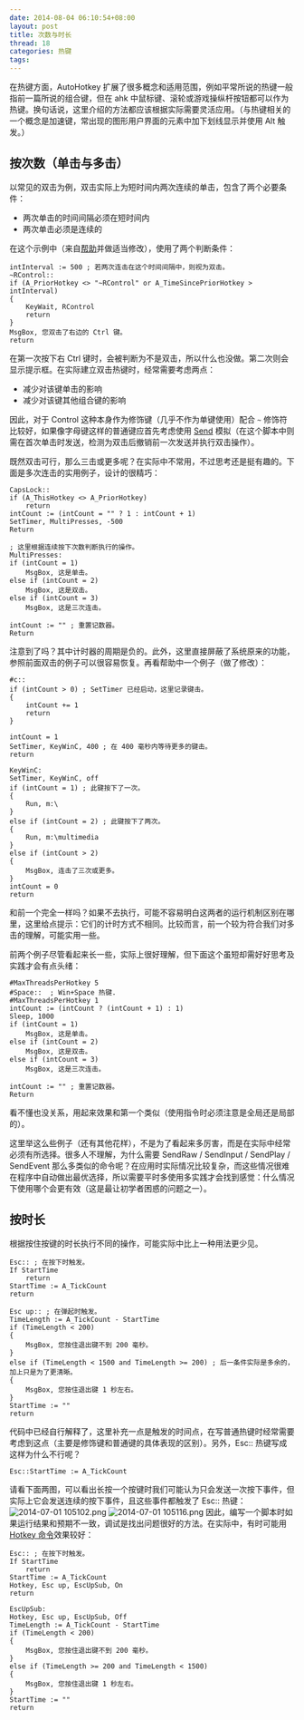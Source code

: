 ```yaml
---
date: 2014-08-04 06:10:54+08:00
layout: post
title: 次数与时长
thread: 18
categories: 热键
tags:
---
```

在热键方面，AutoHotkey 扩展了很多概念和适用范围，例如平常所说的热键一般指前一篇所说的组合键，但在 ahk 中鼠标键、滚轮或游戏操纵杆按钮都可以作为热键。换句话说，这里介绍的方法都应该根据实际需要灵活应用。（与热键相关的一个概念是加速键，常出现的图形用户界面的元素中加下划线显示并使用 Alt 触发。）

## 按次数（单击与多击）

以常见的双击为例，双击实际上为短时间内两次连续的单击，包含了两个必要条件：

* 两次单击的时间间隔必须在短时间内
* 两次单击必须是连续的

在这个示例中（来自[帮助](http://ahkcn.sourceforge.net/docs/)并做适当修改），使用了两个判断条件：

```ahk
intInterval := 500 ; 若两次连击在这个时间间隔中，则视为双击。
~RControl::
if (A_PriorHotkey <> "~RControl" or A_TimeSincePriorHotkey > intInterval)
{
    KeyWait, RControl
    return
}
MsgBox, 您双击了右边的 Ctrl 键。
return
```

在第一次按下右 Ctrl 键时，会被判断为不是双击，所以什么也没做。第二次则会显示提示框。在实际建立双击热键时，经常需要考虑两点：

* 减少对该键单击的影响
* 减少对该键其他组合键的影响

因此，对于 Control 这种本身作为修饰键（几乎不作为单键使用）配合 `~` 修饰符比较好，如果像字母键这样的普通键应首先考虑使用 [Send](http://ahkcn.sourceforge.net/docs/commands/Send.htm) 模拟（在这个脚本中则需在首次单击时发送，检测为双击后撤销前一次发送并执行双击操作）。

既然双击可行，那么三击或更多呢？在实际中不常用，不过思考还是挺有趣的。下面是多次连击的实用例子，设计的很精巧：

```ahk
CapsLock::
if (A_ThisHotkey <> A_PriorHotkey)
    return
intCount := (intCount = "" ? 1 : intCount + 1)
SetTimer, MultiPresses, -500
Return

; 这里根据连续按下次数判断执行的操作。
MultiPresses:
if (intCount = 1)
    MsgBox, 这是单击。
else if (intCount = 2)
    MsgBox, 这是双击。
else if (intCount = 3)
    MsgBox, 这是三次连击。

intCount := "" ; 重置记数器。
Return
```

注意到了吗？其中计时器的周期是负的。此外，这里直接屏蔽了系统原来的功能，参照前面双击的例子可以很容易恢复。再看帮助中一个例子（做了修改）：

```ahk
#c::
if (intCount > 0) ; SetTimer 已经启动，这里记录键击。
{
    intCount += 1
    return
}

intCount = 1
SetTimer, KeyWinC, 400 ; 在 400 毫秒内等待更多的键击。
return

KeyWinC:
SetTimer, KeyWinC, off
if (intCount = 1) ; 此键按下了一次。
{
    Run, m:\
}
else if (intCount = 2) ; 此键按下了两次。
{
    Run, m:\multimedia
}
else if (intCount > 2)
{
    MsgBox, 连击了三次或更多。
}
intCount = 0
return
```

和前一个完全一样吗？如果不去执行，可能不容易明白这两者的运行机制区别在哪里，这里给点提示：它们的计时方式不相同。比较而言，前一个较为符合我们对多击的理解，可能实用一些。

前两个例子尽管看起来长一些，实际上很好理解，但下面这个虽短却需好好思考及实践才会有点头绪：

```ahk
#MaxThreadsPerHotkey 5
#Space::  ; Win+Space 热键.
#MaxThreadsPerHotkey 1
intCount := (intCount ? (intCount + 1) : 1)
Sleep, 1000
if (intCount = 1)
    MsgBox, 这是单击。
else if (intCount = 2)
    MsgBox, 这是双击。
else if (intCount = 3)
    MsgBox, 这是三次连击。

intCount := "" ; 重置记数器。
Return
```

看不懂也没关系，用起来效果和第一个类似（使用指令时必须注意是全局还是局部的）。

这里举这么些例子（还有其他花样），不是为了看起来多厉害，而是在实际中经常必须有所选择。很多人不理解，为什么需要 SendRaw / SendInput / SendPlay / SendEvent 那么多类似的命令呢？在应用时实际情况比较复杂，而这些情况很难在程序中自动做出最优选择，所以需要平时多使用多实践才会找到感觉：什么情况下使用哪个会更有效（这是最让初学者困惑的问题之一）。

## 按时长

根据按住按键的时长执行不同的操作，可能实际中比上一种用法更少见。

```ahk
Esc:: ; 在按下时触发。
If StartTime
    return
StartTime := A_TickCount
return

Esc up:: ; 在弹起时触发。
TimeLength := A_TickCount - StartTime
if (TimeLength < 200)
{
    MsgBox, 您按住退出键不到 200 毫秒。
}
else if (TimeLength < 1500 and TimeLength >= 200) ; 后一条件实际是多余的，加上只是为了更清晰。
{
    MsgBox, 您按住退出键 1 秒左右。
}
StartTime := ""
return
```

代码中已经自行解释了，这里补充一点是触发的时间点，在写普通热键时经常需要考虑到这点（主要是修饰键和普通键的具体表现的区别）。另外，Esc:: 热键写成这样为什么不行呢？

```ahk
Esc::StartTime := A_TickCount
```

请看下面两图，可以看出长按一个按键时我们可能认为只会发送一次按下事件，但实际上它会发送连续的按下事件，且这些事件都触发了 Esc:: 热键：
![2014-07-01 105102.png](http://upload-images.jianshu.io/upload_images/19661-98ef0ae659f7cbbb.png)
![2014-07-01 105116.png](http://upload-images.jianshu.io/upload_images/19661-f4ff31991f6bd846.png)
因此，编写一个脚本时如果运行结果和预期不一致，调试是找出问题很好的方法。在实际中，有时可能用 [Hotkey 命令](http://ahkcn.sourceforge.net/docs/commands/Hotkey.htm)效果较好：

```ahk
Esc:: ; 在按下时触发。
If StartTime
    return
StartTime := A_TickCount
Hotkey, Esc up, EscUpSub, On
return

EscUpSub:
Hotkey, Esc up, EscUpSub, Off
TimeLength := A_TickCount - StartTime
if (TimeLength < 200)
{
    MsgBox, 您按住退出键不到 200 毫秒。
}
else if (TimeLength >= 200 and TimeLength < 1500)
{
    MsgBox, 您按住退出键 1 秒左右。
}
StartTime := ""
return
```



